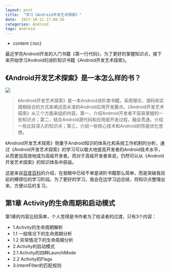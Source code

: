 ```yaml
---
layout: post
title:  "学习《Android开发艺术探索》"
date:  2017-10-11 17:08:56
categories: Android
tags: Android
---
```

* content
{:toc}

最近学完Android开发的入门书籍《第一行代码》，为了更好的掌握知识点，接下来开始学习Android的进阶知识书籍《Android开发艺术探索》。



## 《Android开发艺术探索》是一本怎么样的书？

![](https://i.imgur.com/kXgxhal.jpg)

> 《Android开发艺术探索》是一本Android进阶类书籍，采用理论、源码和实践相结合的方式来阐述高水准的Android应用开发要点。《Android开发艺术探索》从三个方面来组织内容。第一，介绍Android开发者不容易掌握的一些知识点；第二，结合Android源代码和应用层开发过程，融会贯通，介绍一些比较深入的知识点；第三，介绍一些核心技术和Android的性能优化思想。


> 
《Android开发艺术探索》侧重于Android知识的体系化和系统工作机制的分析，通过《Android开发艺术探索》的学习可以极大地提高开发者的Android技术水平，从而更加高效地成为高级开发者。而对于高级开发者来说，仍然可以从《Android开发艺术探索》的知识体系中获益。

这是来自[百度百科](https://baike.baidu.com/item/Android%E5%BC%80%E5%8F%91%E8%89%BA%E6%9C%AF%E6%8E%A2%E7%B4%A2/18526051?fr=aladdin)的介绍，在我眼中已经不单是进阶书籍那么简单，而是突破我目前的樽颈位的学习阶段。为了更好的学习，我会在边学习边总结，将知识点整理出来，方便以后的复习。

## 第1章 Activity的生命周期和启动模式

第1章的内容比较简单，个人觉得是书作者为了给读者的过渡，只有3个内容：

- 1.Activity的生命周期解析
 - 1.1 一般情况下的生命周期分析
 - 1.2 异常情况下的生命周期分析
- 2.Activity的启动模式
 - 2.1 Activity的四种LaunchMode
 - 2.2 Activity的Flags
- 3.IntentFilter的匹配规则







